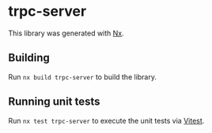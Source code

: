 # trpc-server

This library was generated with [Nx](https://nx.dev).

## Building

Run `nx build trpc-server` to build the library.

## Running unit tests

Run `nx test trpc-server` to execute the unit tests via [Vitest](https://vitest.dev/).
